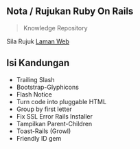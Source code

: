 ## Nota / Rujukan Ruby On Rails
> Knowledge Repository

Sila Rujuk [Laman Web](https://suffi90.github.io)

## Isi Kandungan

* Trailing Slash
* Bootstrap-Glyphicons
* Flash Notice
* Turn code into pluggable HTML	
* Group by first letter
* Fix SSL Error Rails Installer
* Tampilkan Parent-Children 
* Toast-Rails (Growl) 
* Friendly ID gem


